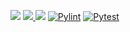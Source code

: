 <img src="https://img.shields.io/badge/Python-3776AB?style=for-the-badge&logo=python&logoColor=white"/>    <a href="https://github.com/SE-Fall-24-4GPA/HW2/blob/master/LICENSE.md"> <img src="https://img.shields.io/badge/License-MIT-yellow.svg">  </a>   <img src="https://img.shields.io/badge/Linux-FCC624?style=for-the-badge&logo=linux&logoColor=black"/>
 [![Pylint](https://github.com/SE-Fall-24-4GPA/HW2/actions/workflows/pylint.yml/badge.svg)](https://github.com/SE-Fall-24-4GPA/HW2/actions/workflows/pylint.yml)
[![Pytest](https://github.com/SE-Fall-24-4GPA/HW2/actions/workflows/pytest.yml/badge.svg)](https://github.com/SE-Fall-24-4GPA/HW2/actions/workflows/pytest.yml)

